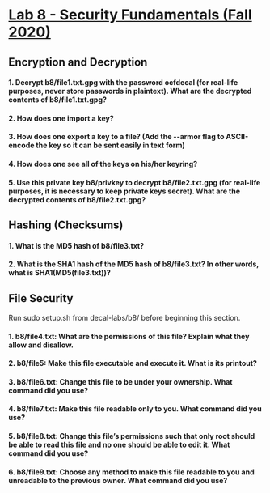 # [Lab 8 - Security Fundamentals (Fall 2020)](https://decal.ocf.berkeley.edu/archives/2020-fall/labs/b8)

## Encryption and Decryption

#### 1. Decrypt b8/file1.txt.gpg with the password ocfdecal (for real-life purposes, never store passwords in plaintext). What are the decrypted contents of b8/file1.txt.gpg?

#### 2. How does one import a key?

#### 3. How does one export a key to a file? (Add the --armor flag to ASCII-encode the key so it can be sent easily in text form)

#### 4. How does one see all of the keys on his/her keyring?

#### 5. Use this private key b8/privkey to decrypt b8/file2.txt.gpg (for real-life purposes, it is necessary to keep private keys secret). What are the decrypted contents of b8/file2.txt.gpg?

## Hashing (Checksums)

#### 1. What is the MD5 hash of b8/file3.txt?

#### 2. What is the SHA1 hash of the MD5 hash of b8/file3.txt? In other words, what is SHA1(MD5(file3.txt))?

## File Security

Run sudo setup.sh from decal-labs/b8/ before beginning this section.

#### 1. b8/file4.txt: What are the permissions of this file? Explain what they allow and disallow.

#### 2. b8/file5: Make this file executable and execute it. What is its printout?

#### 3. b8/file6.txt: Change this file to be under your ownership. What command did you use?

#### 4. b8/file7.txt: Make this file readable only to you. What command did you use?

#### 5. b8/file8.txt: Change this file’s permissions such that only root should be able to read this file and no one should be able to edit it. What command did you use?

#### 6. b8/file9.txt: Choose any method to make this file readable to you and unreadable to the previous owner. What command did you use?


